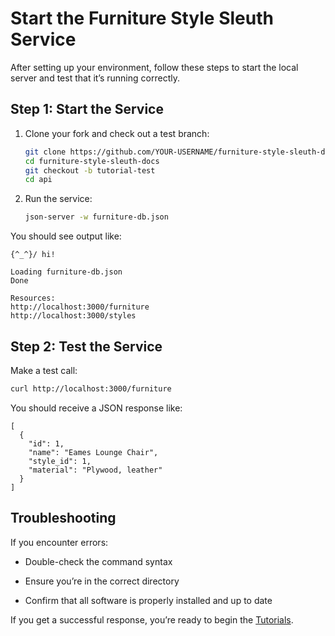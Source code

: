 
# Start the Furniture Style Sleuth Service

After setting up your environment, follow these steps to start the local server and test that it’s running correctly.

## Step 1: Start the Service

1. Clone your fork and check out a test branch:

    ```bash
    git clone https://github.com/YOUR-USERNAME/furniture-style-sleuth-docs.git
    cd furniture-style-sleuth-docs
    git checkout -b tutorial-test
    cd api
    ```

2. Run the service:

    ```bash
    json-server -w furniture-db.json
    ```

You should see output like:

```
{^_^}/ hi!

Loading furniture-db.json
Done

Resources:
http://localhost:3000/furniture
http://localhost:3000/styles
```

## Step 2: Test the Service

Make a test call:

```bash
curl http://localhost:3000/furniture
```

You should receive a JSON response like:

```
[
  {
    "id": 1,
    "name": "Eames Lounge Chair",
    "style_id": 1,
    "material": "Plywood, leather"
  }
]
```

## Troubleshooting
If you encounter errors:

* Double-check the command syntax

* Ensure you’re in the correct directory

* Confirm that all software is properly installed and up to date

If you get a successful response, you’re ready to begin the [Tutorials](../tutorials/tutorial-find-furniture-by-style.md). 
